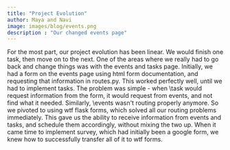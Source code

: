 ```yaml
---
title: "Project Evolution"
author: Maya and Navi 
image: images/blog/events.png
description : "Our changed events page"
---
```


For the most part, our project evolution has been linear. We would finish one task, then move on to the next. One of the areas where we really had to go back and change things was with the events and tasks page. Initially, we had a form on the events page using html form documentation, and requesting that information in routes.py. This worked perfectly well, until we had to implement tasks. The problem was simple - when \task would request information from the form, it would request from events, and not find what it needed. Similarly, \events wasn't routing properly anymore. So we pivoted to using wtf flask forms, which solved all our routing problems immediately. This gave us the ability to receive information from events and tasks, and schedule them accordingly, without mixing the two up. When it came time to implement survey, which had initially been a google form, we knew how to successfully transfer all of it to wtf forms. 



